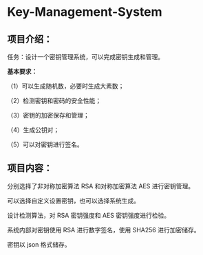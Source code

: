 #          Key-Management-System  

## 项目介绍：

任务：设计一个密钥管理系统，可以完成密钥生成和管理。

**基本要求：** 

（1）可以生成随机数，必要时生成大素数； 

（2）检测密钥和密码的安全性能； 

（3）密钥的加密保存和管理；

（4）生成公钥对；

（5）可以对密钥进行签名。

## 项目内容：

分别选择了非对称加密算法 RSA 和对称加密算法 AES 进行密钥管理。

可以选择自定义设置密钥，也可以选择系统生成。

设计检测算法，对 RSA 密钥强度和 AES 密钥强度进行检验。

系统内部对密钥使用 RSA 进行数字签名，使用 SHA256 进行加密储存。

密钥以 json 格式储存。

